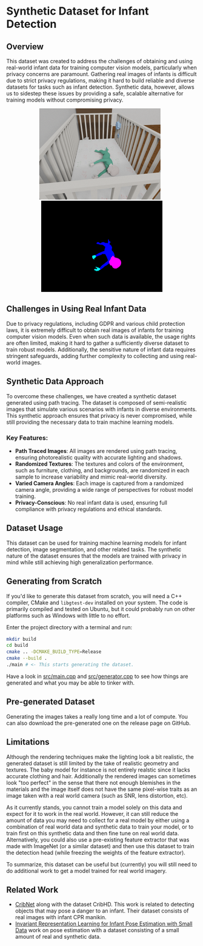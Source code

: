Synthetic Dataset for Infant Detection
======================================

## Overview

This dataset was created to address the challenges of obtaining and using real-world infant data for training computer
vision models, particularly when privacy concerns are paramount. Gathering real images of infants is difficult due to
strict privacy regulations, making it hard to build reliable and diverse datasets for tasks such as infant detection.
Synthetic data, however, allows us to sidestep these issues by providing a safe, scalable alternative for training
models without compromising privacy.

<p align="center">
  <img src="./docs/example.png" alt="Example" width="320" style="display: inline-block; margin-right: 10px;">
  <img src="./docs/example_mask.png" alt="Example Mask" width="320" style="display: inline-block;">
</p>

## Challenges in Using Real Infant Data

Due to privacy regulations, including GDPR and various child protection laws, it is extremely difficult to obtain real
images of infants for training computer vision models. Even when such data is available, the usage rights are often
limited, making it hard to gather a sufficiently diverse dataset to train robust models. Additionally, the sensitive
nature of infant data requires stringent safeguards, adding further complexity to collecting and using real-world images.

## Synthetic Data Approach

To overcome these challenges, we have created a synthetic dataset generated using path tracing. The dataset is composed
of semi-realistic images that simulate various scenarios with infants in diverse environments. This synthetic approach
ensures that privacy is never compromised, while still providing the necessary data to train machine learning models.

### Key Features:

- **Path Traced Images**: All images are rendered using path tracing, ensuring photorealistic quality with accurate lighting and shadows.
- **Randomized Textures**: The textures and colors of the environment, such as furniture, clothing, and backgrounds, are randomized in each sample to increase variability and mimic real-world diversity.
- **Varied Camera Angles**: Each image is captured from a randomized camera angle, providing a wide range of perspectives for robust model training.
- **Privacy-Conscious**: No real infant data is used, ensuring full compliance with privacy regulations and ethical standards.

## Dataset Usage

This dataset can be used for training machine learning models for infant detection, image segmentation, and other
related tasks. The synthetic nature of the dataset ensures that the models are trained with privacy in mind while still
achieving high generalization performance.

## Generating from Scratch

If you'd like to generate this dataset from scratch, you will need a C++ compiler, CMake and `libgtest-dev` installed
on your system. The code is primarily compiled and tested on Ubuntu, but it could probably run on other platforms such
as Windows with little to no effort.

Enter the project directory with a terminal and run:

```bash
mkdir build
cd build
cmake .. -DCMAKE_BUILD_TYPE=Release
cmake --build .
./main # <- This starts generating the dataset.
```

Have a look in [src/main.cpp](./src/main.cpp) and [src/generator.cpp](./src/generator.cpp) to see how things are
generated and what you may be able to tinker with.

## Pre-generated Dataset

Generating the images takes a really long time and a lot of compute.
You can also download the pre-generated one on the release page on GitHub.

## Limitations

Although the rendering techniques make the lighting look a bit realistic, the generated dataset is still limited by
the take of realistic geometry and textures. The baby model for instance is not entirely realstic since it lacks
accurate clothing and hair. Additionally the rendered images can sometimes look "too perfect" in the sense that there
not enough blemishes in the materials and the image itself does not have the same pixel-wise traits as an image taken
with a real world camera (such as SNR, lens distortion, etc).

As it currently stands, you cannot train a model solely on this data and expect for it to work in the real world.
However, it can still reduce the amount of data you may need to collect for a real model by either using a combination
of real world data and synthetic data to train your model, or to train first on this synthetic data and then fine tune
on real world data. Alternatively, you could also use a pre-existing feature extractor that was made with ImageNet (or
a similar dataset) and then use this dataset to train the detection head (while freezing the weights of the feature
extractor).

To summarize, this dataset can be useful but (currently) you will still need to do additional work to get a model
trained for real world imagery.

## Related Work

 - [CribNet](https://ieeexplore.ieee.org/document/10581871) along with the dataset CribHD. This work is related to
   detecting objects that may pose a danger to an infant. Their dataset consists of real images with infant CPR manikin.
 - [Invariant Representation Learning for Infant Pose Estimation with Small Data](https://arxiv.org/abs/2010.06100) work
   on pose estimation with a dataset consisting of a small amount of real and synthetic data.
